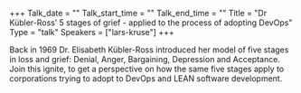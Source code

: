 +++
Talk_date = ""
Talk_start_time = ""
Talk_end_time = ""
Title = "Dr Kübler-Ross’ 5 stages of grief - applied to the process of adopting DevOps"
Type = "talk"
Speakers = ["lars-kruse"]
+++

Back in 1969 Dr. Elisabeth Kübler-Ross introduced her model of five stages in loss and grief: Denial, Anger, Bargaining, Depression and Acceptance. Join this ignite, to get a perspective on how the same five stages apply to corporations trying to adopt to DevOps and LEAN software development.
